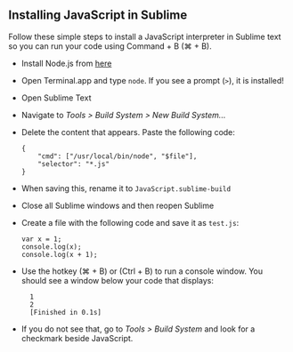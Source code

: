 <section class="module-section" name="Installing JavaScript in Sublime">&nbsp;</section>

## Installing JavaScript in Sublime

Follow these simple steps to install a JavaScript interpreter in Sublime text so you can run your code using Command + B (⌘ + B).

*   Install Node.js from [here](http://nodejs.org/dist/v0.12.4/node-v0.12.4.pkg)
*   Open Terminal.app and type `node`. If you see a prompt (`>`), it is installed!
*   Open Sublime Text
*   Navigate to *Tools > Build System > New Build System...*
*   Delete the content that appears. Paste the following code:

        {
        	"cmd": ["/usr/local/bin/node", "$file"],
        	"selector": "*.js"
        }

*   When saving this, rename it to `JavaScript.sublime-build`
*   Close all Sublime windows and then reopen Sublime 
*   Create a file with the following code and save it as `test.js`:

		var x = 1;
		console.log(x);
		console.log(x + 1);

* Use the hotkey (⌘ + B) or (Ctrl + B) to run a console window. You should see a window below your code that displays:

		1
		2
		[Finished in 0.1s]

*   If you do not see that, go to *Tools > Build System* and look for a checkmark beside JavaScript.

